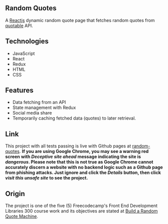 ## Random Quotes
A [Reactjs](https://reactjs.org) dynamic random quote page that fetches random quotes from [quotable](https://github.com/lukePeavey/quotable) API.
## Technologies
- JavaScript
- React
- Redux
- HTML
- CSS
## Features
- Data fetching from an API
- State management with Redux
- Social media share
- Temporarily caching fetched data (quotes) to later retrieval.

## Link
This project with all tests passing is live with Github pages at [random-quotes](https://niranad.github.io/random-quotes). **If you are using Google Chrome, you may see a warning red screen with _Deceptive site ahead_ message indicating the site is _dangerous_. Please note that this is not true as Google Chrome cannot accurately discern a website with no backend logic such as a Github page from phishing attacks. Just ignore and click the _Details_ button, then click _visit this unsafe site_ to see the project.**
## Origin
The project is one of the five (5) Freecodecamp's Front End Development Libraries 300 course work and its objectives are stated at [Build a Random Quote Machine](https://www.freecodecamp.org/learn/front-end-development-libraries/front-end-development-libraries-projects/build-a-random-quote-machine).
